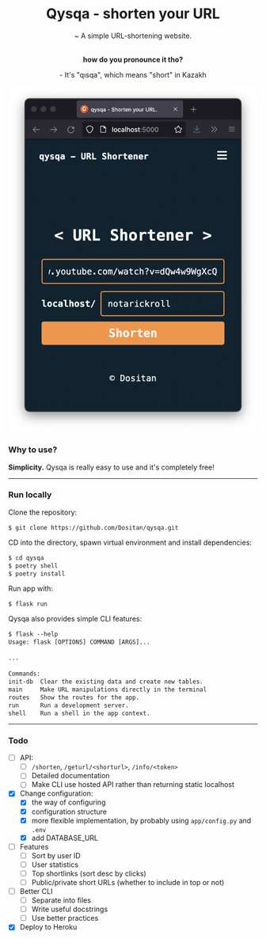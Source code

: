 <div align="center">
    <h1>Qysqa - shorten your URL</h1>
    <p>~ A simple URL-shortening website.</p>
	<br/>
	<strong>how do you pronounce it tho?</strong>
	<p>- It's "qısqa", which means "short" in Kazakh</p>
</div>

![Site demo](app/static/demo.png)

### Why to use?
**Simplicity.** Qysqa is really easy to use and it's completely free!

---

### Run locally

Clone the repository:

	$ git clone https://github.com/Dositan/qysqa.git

CD into the directory, spawn virtual environment and install dependencies:

	$ cd qysqa
	$ poetry shell
	$ poetry install

Run app with:

	$ flask run

Qysqa also provides simple CLI features:

	$ flask --help
	Usage: flask [OPTIONS] COMMAND [ARGS]...

	...

	Commands:
	init-db  Clear the existing data and create new tables.
	main     Make URL manipulations directly in the terminal
	routes   Show the routes for the app.
	run      Run a development server.
	shell    Run a shell in the app context.

---

### Todo

- [ ] API:
	- [ ] `/shorten`, `/geturl/<shorturl>`, `/info/<token>`
	- [ ] Detailed documentation
	- [ ] Make CLI use hosted API rather than returning static localhost

- [x] Change configuration:
	- [x] the way of configuring
	- [x] configuration structure
	- [x] more flexible implementation, by probably using `app/config.py` and `.env`
	- [x] add DATABASE_URL

- [ ] Features
	- [ ] Sort by user ID
	- [ ] User statistics
	- [ ] Top shortlinks (sort desc by clicks)
	- [ ] Public/private short URLs (whether to include in top or not)

- [ ] Better CLI
	- [ ] Separate into files
	- [ ] Write useful docstrings
	- [ ] Use better practices

- [x] Deploy to Heroku
